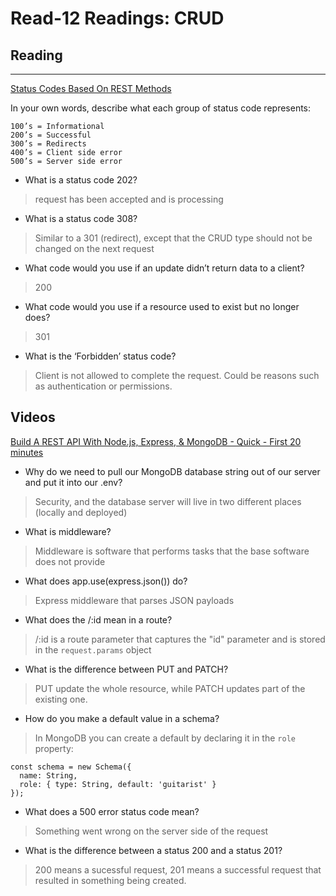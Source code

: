 # Read-12 Readings: CRUD


## Reading

<hr>


[Status Codes Based On REST Methods](https://www.moesif.com/blog/technical/api-design/Which-HTTP-Status-Code-To-Use-For-Every-CRUD-App/)

In your own words, describe what each group of status code represents:
```
100’s = Informational
200’s = Successful
300’s = Redirects
400’s = Client side error
500’s = Server side error
```
- What is a status code 202?
> request has been accepted and is processing
- What is a status code 308?
> Similar to a 301 (redirect), except that the CRUD type should not be changed on the next request
- What code would you use if an update didn’t return data to a client?
> 200
- What code would you use if a resource used to exist but no longer does?
> 301
- What is the ‘Forbidden’ status code?
> Client is not allowed to complete the request.  Could be reasons such as authentication or permissions.

## Videos
[Build A REST API With Node.js, Express, & MongoDB - Quick - First 20 minutes](https://www.youtube.com/channel/UCFbNIlppjAuEX4znoulh0Cw)

- Why do we need to pull our MongoDB database string out of our server and put it into our .env?
> Security, and the database server will live in two different places (locally and deployed)
- What is middleware?
> Middleware is software that performs tasks that the base software does not provide
- What does app.use(express.json()) do?
> Express middleware that parses JSON payloads
- What does the /:id mean in a route?
> /:id is a route parameter that captures the "id" parameter and is stored in the `request.params` object
- What is the difference between PUT and PATCH?
> PUT update the whole resource, while PATCH updates part of the existing one.
- How do you make a default value in a schema?
> In MongoDB you can create a default by declaring it in the `role` property:
```
const schema = new Schema({
  name: String,
  role: { type: String, default: 'guitarist' }
});
```
- What does a 500 error status code mean?
> Something went wrong on the server side of the request
- What is the difference between a status 200 and a status 201?
> 200 means a sucessful request, 201 means a successful request that resulted in something being created.
